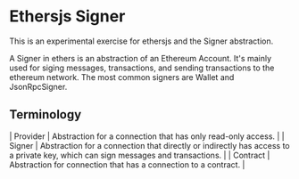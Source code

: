 # Ethersjs Signer

This is an experimental exercise for ethersjs and the Signer abstraction.

A Signer in ethers is an abstraction of an Ethereum Account.
It's mainly used for siging messages, transactions, and sending transactions to the ethereum network.
The most common signers are Wallet and JsonRpcSigner.

##	Terminology

| Provider | Abstraction for a connection that has only read-only access. |
| Signer | Abstraction for a connection that directly or indirectly has access to a private key, which can sign messages and transactions. |
| Contract | Abstraction for connection that has a connection to a contract. |
